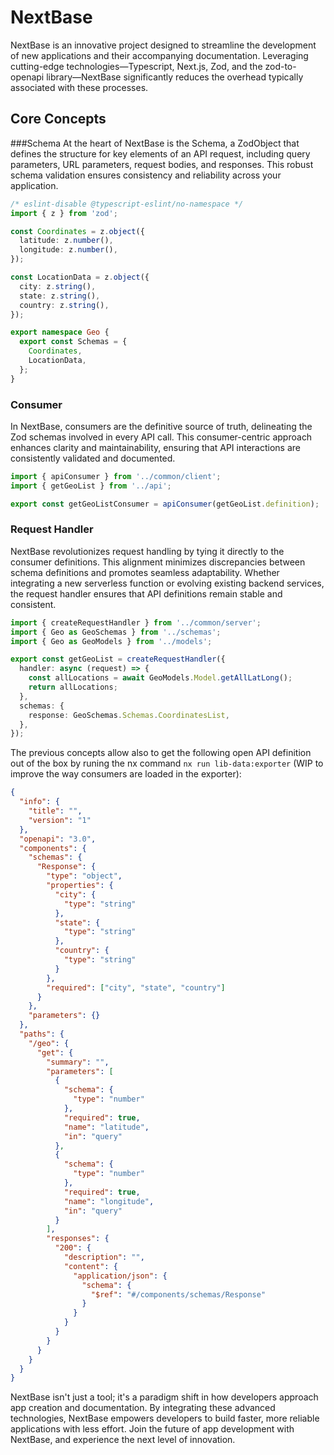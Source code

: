 # NextBase

NextBase is an innovative project designed to streamline the development of new applications and their accompanying documentation. Leveraging cutting-edge technologies—Typescript, Next.js, Zod, and the zod-to-openapi library—NextBase significantly reduces the overhead typically associated with these processes.

## Core Concepts

###Schema
At the heart of NextBase is the Schema, a ZodObject that defines the structure for key elements of an API request, including query parameters, URL parameters, request bodies, and responses. This robust schema validation ensures consistency and reliability across your application.

```typescript
/* eslint-disable @typescript-eslint/no-namespace */
import { z } from 'zod';

const Coordinates = z.object({
  latitude: z.number(),
  longitude: z.number(),
});

const LocationData = z.object({
  city: z.string(),
  state: z.string(),
  country: z.string(),
});

export namespace Geo {
  export const Schemas = {
    Coordinates,
    LocationData,
  };
}
```

### Consumer

In NextBase, consumers are the definitive source of truth, delineating the Zod schemas involved in every API call. This consumer-centric approach enhances clarity and maintainability, ensuring that API interactions are consistently validated and documented.

```typescript
import { apiConsumer } from '../common/client';
import { getGeoList } from '../api';

export const getGeoListConsumer = apiConsumer(getGeoList.definition);
```

### Request Handler

NextBase revolutionizes request handling by tying it directly to the consumer definitions. This alignment minimizes discrepancies between schema definitions and promotes seamless adaptability. Whether integrating a new serverless function or evolving existing backend services, the request handler ensures that API definitions remain stable and consistent.

```typescript
import { createRequestHandler } from '../common/server';
import { Geo as GeoSchemas } from '../schemas';
import { Geo as GeoModels } from '../models';

export const getGeoList = createRequestHandler({
  handler: async (request) => {
    const allLocations = await GeoModels.Model.getAllLatLong();
    return allLocations;
  },
  schemas: {
    response: GeoSchemas.Schemas.CoordinatesList,
  },
});
```

The previous concepts allow also to get the following open API definition out of the box by runing the nx command `nx run lib-data:exporter` (WIP to improve the way consumers are loaded in the exporter):

```json
{
  "info": {
    "title": "",
    "version": "1"
  },
  "openapi": "3.0",
  "components": {
    "schemas": {
      "Response": {
        "type": "object",
        "properties": {
          "city": {
            "type": "string"
          },
          "state": {
            "type": "string"
          },
          "country": {
            "type": "string"
          }
        },
        "required": ["city", "state", "country"]
      }
    },
    "parameters": {}
  },
  "paths": {
    "/geo": {
      "get": {
        "summary": "",
        "parameters": [
          {
            "schema": {
              "type": "number"
            },
            "required": true,
            "name": "latitude",
            "in": "query"
          },
          {
            "schema": {
              "type": "number"
            },
            "required": true,
            "name": "longitude",
            "in": "query"
          }
        ],
        "responses": {
          "200": {
            "description": "",
            "content": {
              "application/json": {
                "schema": {
                  "$ref": "#/components/schemas/Response"
                }
              }
            }
          }
        }
      }
    }
  }
}
```

NextBase isn't just a tool; it's a paradigm shift in how developers approach app creation and documentation. By integrating these advanced technologies, NextBase empowers developers to build faster, more reliable applications with less effort. Join the future of app development with NextBase, and experience the next level of innovation.
